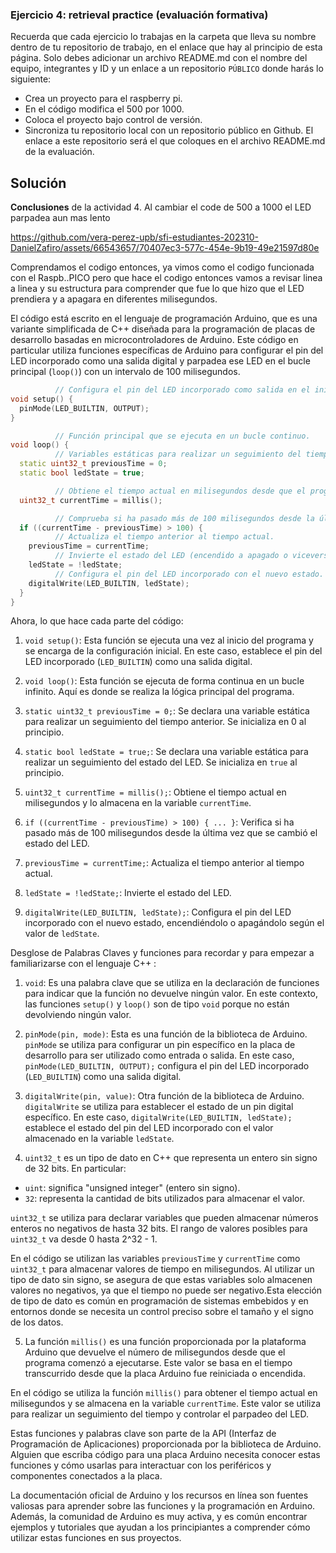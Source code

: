 ### **Ejercicio 4: retrieval practice (evaluación formativa)**

Recuerda que cada ejercicio lo trabajas en la carpeta que lleva su nombre dentro de tu repositorio de trabajo, en el enlace que hay al principio de esta página. Solo debes adicionar un archivo README.md con el nombre del equipo, integrantes y ID y un enlace a un repositorio `PÚBLICO` donde harás lo siguiente:

- Crea un proyecto para el raspberry pi.
- En el código modifica el 500 por 1000.
- Coloca el proyecto bajo control de versión.
- Sincroniza tu repositorio local con un repositorio público en Github. El enlace a este repositorio será el que coloques en el archivo README.md de la evaluación.

## Solución

**Conclusiones** de la actividad 4. Al cambiar el code de 500 a 1000 el LED parpadea aun mas lento 

https://github.com/vera-perez-upb/sfi-estudiantes-202310-DanielZafiro/assets/66543657/70407ec3-577c-454e-9b19-49e21597d80e

Comprendamos el codigo entonces, ya vimos como el codigo funcionada con el Raspb..PICO pero que hace el codigo
entonces vamos a revisar linea a linea y su estructura para comprender que fue lo que hizo que el LED prendiera y a apagara en diferentes milisegundos.

El código está escrito en el lenguaje de programación Arduino, que es una variante simplificada de C++ diseñada para la programación de placas de desarrollo basadas en microcontroladores de Arduino. Este código en particular utiliza funciones específicas de Arduino para configurar el pin del LED incorporado como una salida digital y parpadea ese LED en el bucle principal (`loop()`) con un intervalo de 100 milisegundos.

```cpp
          // Configura el pin del LED incorporado como salida en el inicio del programa.
void setup() {
  pinMode(LED_BUILTIN, OUTPUT);
}

          // Función principal que se ejecuta en un bucle continuo.
void loop() {
          // Variables estáticas para realizar un seguimiento del tiempo anterior y del estado del LED.
  static uint32_t previousTime = 0;
  static bool ledState = true;

          // Obtiene el tiempo actual en milisegundos desde que el programa inició.
  uint32_t currentTime = millis();

          // Comprueba si ha pasado más de 100 milisegundos desde la última vez.
  if ((currentTime - previousTime) > 100) {
          // Actualiza el tiempo anterior al tiempo actual.
    previousTime = currentTime;
          // Invierte el estado del LED (encendido a apagado o viceversa).
    ledState = !ledState;
          // Configura el pin del LED incorporado con el nuevo estado.
    digitalWrite(LED_BUILTIN, ledState);
  }
}

```

Ahora, lo que hace cada parte del código:

1. `void setup()`: Esta función se ejecuta una vez al inicio del programa y se encarga de la configuración inicial. En este caso, establece el pin del LED incorporado (`LED_BUILTIN`) como una salida digital.

2. `void loop()`: Esta función se ejecuta de forma continua en un bucle infinito. Aquí es donde se realiza la lógica principal del programa.

3. `static uint32_t previousTime = 0;`: Se declara una variable estática para realizar un seguimiento del tiempo anterior. Se inicializa en 0 al principio.

4. `static bool ledState = true;`: Se declara una variable estática para realizar un seguimiento del estado del LED. Se inicializa en `true` al principio.

5. `uint32_t currentTime = millis();`: Obtiene el tiempo actual en milisegundos y lo almacena en la variable `currentTime`.

6. `if ((currentTime - previousTime) > 100) { ... }`: Verifica si ha pasado más de 100 milisegundos desde la última vez que se cambió el estado del LED.

7. `previousTime = currentTime;`: Actualiza el tiempo anterior al tiempo actual.

8. `ledState = !ledState;`: Invierte el estado del LED.

9. `digitalWrite(LED_BUILTIN, ledState);`: Configura el pin del LED incorporado con el nuevo estado, encendiéndolo o apagándolo según el valor de `ledState`.

Desglose de Palabras Claves y funciones para recordar y para empezar a familiarizarse con el lenguaje C++ :

1. `void`: Es una palabra clave que se utiliza en la declaración de funciones para indicar que la función no devuelve ningún valor. En este contexto, las funciones `setup()` y `loop()` son de tipo `void` porque no están devolviendo ningún valor.

2. `pinMode(pin, mode)`: Esta es una función de la biblioteca de Arduino. `pinMode` se utiliza para configurar un pin específico en la placa de desarrollo para ser utilizado como entrada o salida. En este caso, `pinMode(LED_BUILTIN, OUTPUT);` configura el pin del LED incorporado (`LED_BUILTIN`) como una salida digital.

3. `digitalWrite(pin, value)`: Otra función de la biblioteca de Arduino. `digitalWrite` se utiliza para establecer el estado de un pin digital específico. En este caso, `digitalWrite(LED_BUILTIN, ledState);` establece el estado del pin del LED incorporado con el valor almacenado en la variable `ledState`.

4. `uint32_t` es un tipo de dato en C++ que representa un entero sin signo de 32 bits. En particular:

- `uint`: significa "unsigned integer" (entero sin signo).
- `32`: representa la cantidad de bits utilizados para almacenar el valor.

 `uint32_t` se utiliza para declarar variables que pueden almacenar números enteros no negativos de hasta 32 bits. El rango de valores posibles para `uint32_t` va desde 0 hasta 2^32 - 1.

En el código se utilizan las variables `previousTime` y `currentTime` como `uint32_t` para almacenar valores de tiempo en milisegundos. Al utilizar un tipo de dato sin signo, se asegura de que estas variables solo almacenen valores no negativos, ya que el tiempo no puede ser negativo.Esta elección de tipo de dato es común en programación de sistemas embebidos y en entornos donde se necesita un control preciso sobre el tamaño y el signo de los datos.

5. La función `millis()` es una función proporcionada por la plataforma Arduino que devuelve el número de milisegundos desde que el programa comenzó a ejecutarse. Este valor se basa en el tiempo transcurrido desde que la placa Arduino fue reiniciada o encendida.

En el código se utiliza la función `millis()` para obtener el tiempo actual en milisegundos y se almacena en la variable `currentTime`. Este valor se utiliza para realizar un seguimiento del tiempo y controlar el parpadeo del LED.

Estas funciones y palabras clave son parte de la API (Interfaz de Programación de Aplicaciones) proporcionada por la biblioteca de Arduino. Alguien que escriba código para una placa Arduino necesita conocer estas funciones y cómo usarlas para interactuar con los periféricos y componentes conectados a la placa.

La documentación oficial de Arduino y los recursos en línea son fuentes valiosas para aprender sobre las funciones y la programación en Arduino. Además, la comunidad de Arduino es muy activa, y es común encontrar ejemplos y tutoriales que ayudan a los principiantes a comprender cómo utilizar estas funciones en sus proyectos.
